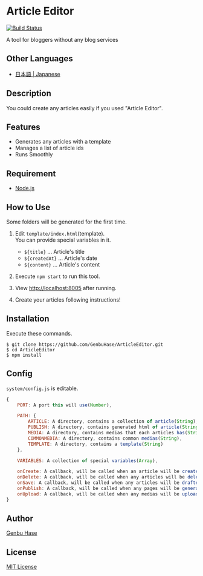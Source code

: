 # Article Editor

[![Build Status](https://travis-ci.org/GenbuHase/ArticleEditor.svg)](https://travis-ci.org/GenbuHase/ArticleEditor)

A tool for bloggers without any blog services


## Other Languages
* [日本語 | Japanese](/README[Japanese].md)


## Description
You could create any articles easily if you used "Article Editor".


## Features
* Generates any articles with a template
* Manages a list of article ids
* Runs Smoothly


## Requirement
* [Node.js](https://nodejs.org/)


## How to Use
Some folders will be generated for the first time.
1.	Edit `template/index.html`(template).<Br />
	You can provide special variables in it.

	* `${title}` ... Article's title
	* `${createdAt}` ... Article's date
	* `${content}` ... Article's content
	
2.	Execute `npm start` to run this tool.
3.	View [http://localhost:8005](http://localhost:8005) after running.
4.	Create your articles following instructions!


## Installation
Execute these commands.

```
$ git clone https://github.com/GenbuHase/ArticleEditor.git
$ cd ArticleEditor
$ npm install
```


## Config
`system/config.js` is editable.
```JavaScript
{
	PORT: A port this will use(Number),

	PATH: {
		ARTICLE: A directory, contains a collection of article(String),
		PUBLISH: A directory, contains generated html of article(String),
		MEDIA: A directory, contains medias that each articles has(String),
		COMMONMEDIA: A directory, contains common medias(String),
		TEMPLATE: A directory, contains a template(String)
	},

	VARIABLES: A collection of special variables(Array),

	onCreate: A callback, will be called when an article will be created(Function),
	onDelete: A callback, will be called when any articles will be deleted(Function),
	onSave: A callback, will be called when any articles will be drafted(Function),
	onPublish: A callback, will be called when any pages will be generated(Function),
	onUpload: A callback, will be called when any medias will be uploaded(Function)
}
```


## Author
[Genbu Hase](https://github.com/GenbuHase)


## License
[MIT License](https://github.com/GenbuHase/ArticleEditor/blob/master/LICENSE)